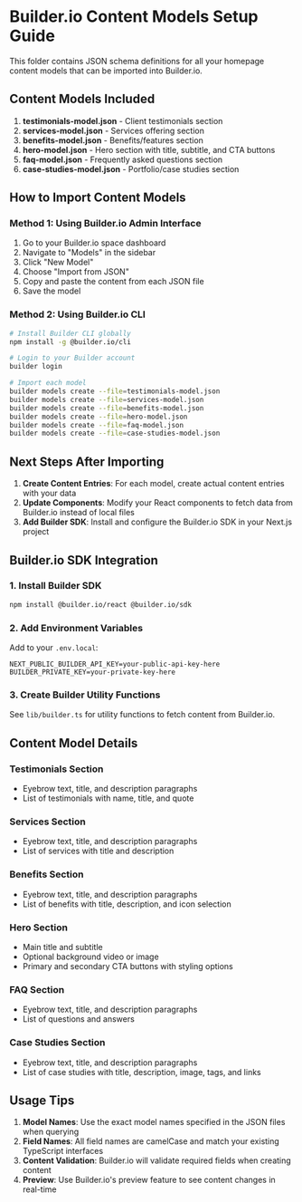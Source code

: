 # Builder.io Content Models Setup Guide

This folder contains JSON schema definitions for all your homepage content models that can be imported into Builder.io.

## Content Models Included

1. **testimonials-model.json** - Client testimonials section
2. **services-model.json** - Services offering section  
3. **benefits-model.json** - Benefits/features section
4. **hero-model.json** - Hero section with title, subtitle, and CTA buttons
5. **faq-model.json** - Frequently asked questions section
6. **case-studies-model.json** - Portfolio/case studies section

## How to Import Content Models

### Method 1: Using Builder.io Admin Interface

1. Go to your Builder.io space dashboard
2. Navigate to "Models" in the sidebar
3. Click "New Model"
4. Choose "Import from JSON"
5. Copy and paste the content from each JSON file
6. Save the model

### Method 2: Using Builder.io CLI

```bash
# Install Builder CLI globally
npm install -g @builder.io/cli

# Login to your Builder account
builder login

# Import each model
builder models create --file=testimonials-model.json
builder models create --file=services-model.json
builder models create --file=benefits-model.json
builder models create --file=hero-model.json
builder models create --file=faq-model.json
builder models create --file=case-studies-model.json
```

## Next Steps After Importing

1. **Create Content Entries**: For each model, create actual content entries with your data
2. **Update Components**: Modify your React components to fetch data from Builder.io instead of local files
3. **Add Builder SDK**: Install and configure the Builder.io SDK in your Next.js project

## Builder.io SDK Integration

### 1. Install Builder SDK

```bash
npm install @builder.io/react @builder.io/sdk
```

### 2. Add Environment Variables

Add to your `.env.local`:

```
NEXT_PUBLIC_BUILDER_API_KEY=your-public-api-key-here
BUILDER_PRIVATE_KEY=your-private-key-here
```

### 3. Create Builder Utility Functions

See `lib/builder.ts` for utility functions to fetch content from Builder.io.

## Content Model Details

### Testimonials Section
- Eyebrow text, title, and description paragraphs
- List of testimonials with name, title, and quote

### Services Section  
- Eyebrow text, title, and description paragraphs
- List of services with title and description

### Benefits Section
- Eyebrow text, title, and description paragraphs
- List of benefits with title, description, and icon selection

### Hero Section
- Main title and subtitle
- Optional background video or image
- Primary and secondary CTA buttons with styling options

### FAQ Section
- Eyebrow text, title, and description paragraphs
- List of questions and answers

### Case Studies Section
- Eyebrow text, title, and description paragraphs  
- List of case studies with title, description, image, tags, and links

## Usage Tips

1. **Model Names**: Use the exact model names specified in the JSON files when querying
2. **Field Names**: All field names are camelCase and match your existing TypeScript interfaces
3. **Content Validation**: Builder.io will validate required fields when creating content
4. **Preview**: Use Builder.io's preview feature to see content changes in real-time